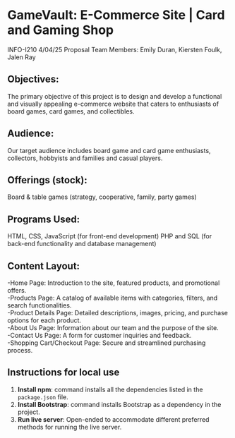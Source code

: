 # GameVault: E-Commerce Site | Card and Gaming Shop

INFO-I210
4/04/25
Proposal
Team Members: Emily Duran, Kiersten Foulk, Jalen Ray

## Objectives:
The primary objective of this project is to design and develop a functional and visually appealing e-commerce website that caters to enthusiasts of board games, card games, and collectibles.

## Audience:
Our target audience includes board game and card game enthusiasts, collectors, hobbyists and families and casual players.

## Offerings (stock):
Board & table games (strategy, cooperative, family, party games)

## Programs Used:
HTML, CSS, JavaScript (for front-end development)
PHP and SQL (for back-end functionality and database management)

## Content Layout: 
-Home Page: Introduction to the site, featured products, and promotional offers.  
-Products Page: A catalog of available items with categories, filters, and search functionalities.  
-Product Details Page: Detailed descriptions, images, pricing, and purchase options for each product.  
-About Us Page: Information about our team and the purpose of the site.  
-Contact Us Page: A form for customer inquiries and feedback.  
-Shopping Cart/Checkout Page: Secure and streamlined purchasing process.

##  Instructions for local use
1. **Install npm**: command installs all the dependencies listed in the `package.json` file.
2. **Install Bootstrap**: command installs Bootstrap as a dependency in the project.
3. **Run live server**: Open-ended to accommodate different preferred methods for running the live server.
